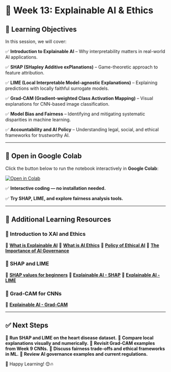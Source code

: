 # 📌 Week 13: Explainable AI & Ethics

## 🎯 Learning Objectives

In this session, we will cover:

✅ **Introduction to Explainable AI** – Why interpretability matters in real-world AI applications.

✅ **SHAP (SHapley Additive exPlanations)** – Game-theoretic approach to feature attribution.

✅ **LIME (Local Interpretable Model-agnostic Explanations)** – Explaining predictions with locally faithful surrogate models.

✅ **Grad-CAM (Gradient-weighted Class Activation Mapping)** – Visual explanations for CNN-based image classification.

✅ **Model Bias and Fairness** – Identifying and mitigating systematic disparities in machine learning.

✅ **Accountability and AI Policy** – Understanding legal, social, and ethical frameworks for trustworthy AI.

---

## 📂 Open in Google Colab

Click the button below to run the notebook interactively in **Google Colab**:

[![Open in Colab](https://colab.research.google.com/assets/colab-badge.svg)](https://colab.research.google.com/github/PKhosravi-CityTech/ML15AI-CUNY/blob/main/Week13/Week13.ipynb)

✅ **Interactive coding — no installation needed.**

✅ **Try SHAP, LIME, and explore fairness analysis tools.**

---

## 🎥 Additional Learning Resources

### 🔹 Introduction to XAI and Ethics

📌 **[What is Explainable AI](https://youtu.be/jFHPEQi55Ko?si=DljKb1u2jAlFCsM3)**
📌 **[What is AI Ethics](https://youtu.be/aGwYtUzMQUk?si=iwPJC4j65-zpbgil)**
📌 **[Policy of Ethical AI](https://youtu.be/Hos10N12Tfg?si=-Gt4-3f3E_zKyafJ)**
📌 **[The Importance of AI Governance](https://youtu.be/Q020C-Jw0o8?si=BAPQD4IAzYmli_HA)**

### 🔹 SHAP and LIME

📌 **[SHAP values for beginners](https://youtu.be/MQ6fFDwjuco?si=dVBEmaxW9JaRyZX5)**
📌 **[Explainable AI - SHAP](https://youtu.be/9haIOplEIGM?si=ipq2VvcY_7WCk2xB)**
📌 **[Explainable AI - LIME](https://youtu.be/CYl172IwqKs?si=yiUltMpX5aBXOE8h)**

### 🔹 Grad-CAM for CNNs

📌 **[Explainable AI - Grad-CAM](https://youtu.be/7womw-TI6Ss?si=nnnnNQ4-BUyELP_B)**

---

## ✅ Next Steps

📌 **Run SHAP and LIME on the heart disease dataset.**
📌 **Compare local explanations visually and numerically.**
📌 **Revisit Grad-CAM examples from Week 9 CNNs.**
📌 **Discuss fairness trade-offs and ethical frameworks in ML.**
📌 **Review AI governance examples and current regulations.**

🚀 Happy Learning! 😊🔥
